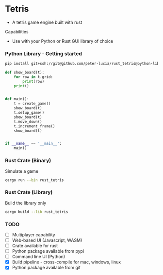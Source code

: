 # Tetris
* A tetris game engine built with rust

Capabilities

* Use with your Python or Rust GUI library of choice

### Python Library - Getting started
```bash
pip install git+ssh://git@github.com/peter-lucia/rust_tetris@python-lib
```

```python
def show_board(t):
    for row in t.grid:
        print(row)
    print()

    
def main():
    t = create_game()
    show_board(t)
    t.setup_game()
    show_board(t)
    t.move_down()
    t.increment_frame()
    show_board(t)


if __name__ == '__main__':
    main()
```

### Rust Crate (Binary)

Simulate a game

```bash
cargo run --bin rust_tetris
```

### Rust Crate (Library)

Build the library only

```bash
cargo build --lib rust_tetris
```

### TODO
- [ ] Multiplayer capability
- [ ] Web-based UI (Javascript, WASM)
- [ ] Crate available for rust
- [ ] Python package available from pypi
- [ ] Command line UI (Python)
- [x] Build pipeline - cross-compile for mac, windows, linux
- [x] Python package available from git
